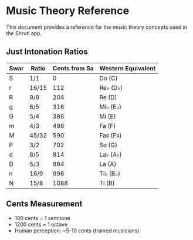 # Music Theory Reference

This document provides a reference for the music theory concepts used in the Shruti app.

## Just Intonation Ratios
| Swar  | Ratio | Cents from Sa | Western Equivalent |
|-------|-------|---------------|-------------------|
| S     | 1/1   | 0             | Do (C)            |
| r     | 16/15 | 112           | Re♭ (D♭)          |
| R     | 9/8   | 204           | Re (D)            |
| g     | 6/5   | 316           | Mi♭ (E♭)          |
| G     | 5/4   | 386           | Mi (E)            |
| m     | 4/3   | 498           | Fa (F)            |
| M     | 45/32 | 590           | Fa♯ (F♯)          |
| P     | 3/2   | 702           | So (G)            |
| d     | 8/5   | 814           | La♭ (A♭)          |
| D     | 5/3   | 884           | La (A)            |
| n     | 16/9  | 996           | Ti♭ (B♭)          |
| N     | 15/8  | 1088          | Ti (B)            |

## Cents Measurement
- 100 cents = 1 semitone
- 1200 cents = 1 octave
- Human perception: ~5-10 cents (trained musicians)

